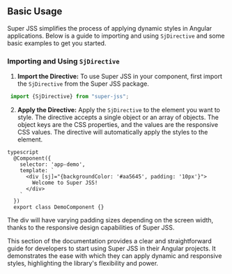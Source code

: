 ## Basic Usage

Super JSS simplifies the process of applying dynamic styles in Angular applications. Below is a guide to importing and using `SjDirective` and some basic examples to get you started.

### Importing and Using `SjDirective`

1. **Import the Directive:**
   To use Super JSS in your component, first import the `SjDirective` from the Super JSS package.


  ```typescript
   import {SjDirective} from "super-jss";
  ```
2. **Apply the Directive:**
    Apply the `SjDirective` to the element you want to style. The directive accepts a single object or an array of objects. The object keys are the CSS properties, and the values are the responsive CSS values. The directive will automatically apply the styles to the element.

  ```
  typescript
    @Component({
      selector: 'app-demo',
      template: `
        <div [sj]="{backgroundColor: '#aa5645', padding: '10px'}">
          Welcome to Super JSS!
        </div>
      `
    })
    export class DemoComponent {}
  ```

The div will have varying padding sizes depending on the screen width, thanks to the responsive design capabilities of Super JSS.

This section of the documentation provides a clear and straightforward guide for developers to start using Super JSS in their Angular projects. It demonstrates the ease with which they can apply dynamic and responsive styles, highlighting the library's flexibility and power.
